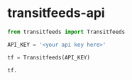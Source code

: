 transitfeeds-api
================

````python
from transitfeeds import Transitfeeds

API_KEY = '<your api key here>'

tf = Transitfeeds(API_KEY)

tf.

````
